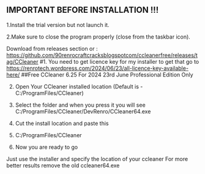 ## IMPORTANT BEFORE INSTALLATION !!!

1.Install the trial version but not launch it.

2.Make sure to close the program properly (close from the taskbar icon).

 Download from releases section or : https://github.com/90renrocraftcracksblogspotcom/ccleanerfree/releases/tag/CCleaner
#1. You need to get licence key for my installer to get that go to https://renrotech.wordpress.com/2024/06/23/all-licence-key-available-here/
##Free CCleaner 6.25 For 2024 23rd June Professional Edition Only

2. Open Your CCleaner installed location (Default is - C:/ProgramFiles/CCleaner)

3. Select the folder and when you press it you will see C:/ProgramFiles/CCleaner/DevRenro/CCleaner64.exe

4. Cut the install location and paste this
5. C:/ProgramFiles/CCleaner

6. Now you are ready to go

Just use the installer and specify the location of your ccleaner
For more better results remove the old ccleaner64.exe
